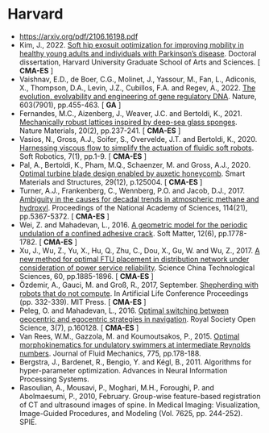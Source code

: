 # Harvard 

* https://arxiv.org/pdf/2106.16198.pdf
* Kim, J., 2022. [Soft hip exosuit optimization for improving mobility in healthy young adults and individuals with Parkinson’s disease](https://dash.harvard.edu/handle/1/37372302). Doctoral dissertation, Harvard University Graduate School of Arts and Sciences. [ **CMA-ES** ]
* Vaishnav, E.D., de Boer, C.G., Molinet, J., Yassour, M., Fan, L., Adiconis, X., Thompson, D.A., Levin, J.Z., Cubillos, F.A. and Regev, A., 2022. [The evolution, evolvability and engineering of gene regulatory DNA](https://www.nature.com/articles/s41586-022-04506-6). Nature, 603(7901), pp.455-463. [ **GA** ]
* Fernandes, M.C., Aizenberg, J., Weaver, J.C. and Bertoldi, K., 2021. [Mechanically robust lattices inspired by deep-sea glass sponges](https://www.nature.com/articles/s41563-020-0798-1). Nature Materials, 20(2), pp.237-241. [ **CMA-ES** ]
* Vasios, N., Gross, A.J., Soifer, S., Overvelde, J.T. and Bertoldi, K., 2020. [Harnessing viscous flow to simplify the actuation of fluidic soft robots](https://www.liebertpub.com/doi/full/10.1089/soro.2018.0149). Soft Robotics, 7(1), pp.1-9. [ **CMA-ES** ]
* Pal, A., Bertoldi, K., Pham, M.Q., Schaenzer, M. and Gross, A.J., 2020. [Optimal turbine blade design enabled by auxetic honeycomb](https://iopscience.iop.org/article/10.1088/1361-665X/abbd1d/meta). Smart Materials and Structures, 29(12), p.125004. [ **CMA-ES** ]
* Turner, A.J., Frankenberg, C., Wennberg, P.O. and Jacob, D.J., 2017. [Ambiguity in the causes for decadal trends in atmospheric methane and hydroxyl](https://www.pnas.org/doi/10.1073/pnas.1616020114). Proceedings of the National Academy of Sciences, 114(21), pp.5367-5372. [ **CMA-ES** ]
* Wei, Z. and Mahadevan, L., 2016. [A geometric model for the periodic undulation of a confined adhesive crack](https://pubs.rsc.org/en/content/articlehtml/2016/sm/c5sm01597a). Soft Matter, 12(6), pp.1778-1782. [ **CMA-ES** ]
* Xu, J., Wu, Z., Yu, X., Hu, Q., Zhu, C., Dou, X., Gu, W. and Wu, Z., 2017. [A new method for optimal FTU placement in distribution network under consideration of power service reliability](https://link.springer.com/article/10.1007/s11431-017-9152-9). Science China Technological Sciences, 60, pp.1885-1896. [ **CMA-ES** ]
* Özdemir, A., Gauci, M. and Groß, R., 2017, September. [Shepherding with robots that do not compute](https://direct.mit.edu/isal/proceedings/ecal2017/29/332/99567). In Artificial Life Conference Proceedings (pp. 332-339). MIT Press. [ **CMA-ES** ]
* Peleg, O. and Mahadevan, L., 2016. [Optimal switching between geocentric and egocentric strategies in navigation](https://royalsocietypublishing.org/doi/full/10.1098/rsos.160128). Royal Society Open Science, 3(7), p.160128. [ **CMA-ES** ]
* Van Rees, W.M., Gazzola, M. and Koumoutsakos, P., 2015. [Optimal morphokinematics for undulatory swimmers at intermediate Reynolds numbers](https://www.cambridge.org/core/journals/journal-of-fluid-mechanics/article/optimal-morphokinematics-for-undulatory-swimmers-at-intermediate-reynolds-numbers/A89113257A5A14C1C67331EA7922EF7B). Journal of Fluid Mechanics, 775, pp.178-188.
* Bergstra, J., Bardenet, R., Bengio, Y. and Kégl, B., 2011. Algorithms for hyper-parameter optimization. Advances in Neural Information Processing Systems.
* Rasoulian, A., Mousavi, P., Moghari, M.H., Foroughi, P. and Abolmaesumi, P., 2010, February. Group-wise feature-based registration of CT and ultrasound images of spine. In Medical Imaging: Visualization, Image-Guided Procedures, and Modeling (Vol. 7625, pp. 244-252). SPIE.
